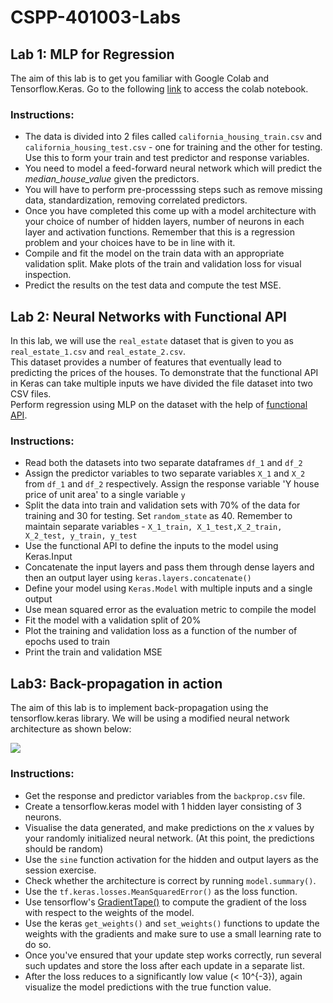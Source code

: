# CSPP-401003-Labs

## Lab 1: MLP for Regression
The aim of this lab is to get you familiar with Google Colab and Tensorflow.Keras. Go to the following [link](https://drive.google.com/file/d/1lYZPoDGzyjHlNO4rMgpeuJtw7R1m_9OW/view) to access the colab notebook.

### Instructions:
- The data is divided into 2 files called `california_housing_train.csv` and `california_housing_test.csv` - one for training and the other for testing. Use this to form your train and test predictor and response variables.
- You need to model a feed-forward neural network which will predict the *median_house_value* given the predictors.
- You will have to perform pre-processsing steps such as remove missing data, standardization, removing correlated predictors.
- Once you have completed this come up with a model architecture with your choice of number of hidden layers, number of neurons in each layer and activation functions. Remember that this is a regression problem and your choices have to be in line with it.
- Compile and fit the model on the train data with an appropriate validation split. Make plots of the train and validation loss for visual inspection.
- Predict the results on the test data and compute the test MSE.

## Lab 2: Neural Networks with Functional API
In this lab, we will use the `real_estate` dataset that is given to you as `real_estate_1.csv` and `real_estate_2.csv`.  
This dataset provides a number of features that eventually lead to predicting the prices of the houses. To demonstrate that the functional API in Keras can take multiple inputs we have divided the file dataset into two CSV files.  
Perform regression using MLP on the dataset with the help of [functional API](https://www.tensorflow.org/guide/keras/functional).

### Instructions:
- Read both the datasets into two separate dataframes `df_1` and `df_2`
- Assign the predictor variables to two separate variables `X_1` and `X_2` from `df_1` and `df_2` respectively. Assign the response variable 'Y house price of unit area' to a single variable `y`
- Split the data into train and validation sets with 70% of the data for training and 30 for testing. Set `random_state` as 40. Remember to maintain separate variables - `X_1_train, X_1_test,X_2_train, X_2_test, y_train, y_test`
- Use the functional API to define the inputs to the model using Keras.Input
- Concatenate the input layers and pass them through dense layers and then an output layer using `keras.layers.concatenate()`
- Define your model using `Keras.Model` with multiple inputs and a single output
- Use mean squared error as the evaluation metric to compile the model
- Fit the model with a validation split of 20%
- Plot the training and validation loss as a function of the number of epochs used to train
- Print the train and validation MSE

## Lab3: Back-propagation in action
The aim of this lab is to implement back-propagation using the tensorflow.keras library. We will be using a modified neural network architecture as shown below: 

![](https://static.us.edusercontent.com/files/dLC5azkodx7hgP5DzY3g9G3u)

### Instructions:
- Get the response and predictor variables from the `backprop.csv` file.
- Create a tensorflow.keras model with 1 hidden layer consisting of 3 neurons.
- Visualise the data generated, and make predictions on the $x$ values by your randomly initialized neural network. (At this point, the predictions should be random)
- Use the `sine` function activation for the hidden and output layers as the session exercise.
- Check whether the architecture is correct by running `model.summary()`.
- Use the `tf.keras.losses.MeanSquaredError()` as the loss function.
- Use tensorflow's [GradientTape()](https://www.tensorflow.org/api_docs/python/tf/GradientTape) to compute the gradient of the loss with respect to the weights of the model.
- Use the keras `get_weights()` and `set_weights()` functions to update the weights with the gradients and make sure to use a small learning rate to do so.
- Once you've ensured that your update step works correctly, run several such updates and store the loss after each update in a separate list.
- After the loss reduces to a significantly low value (< 10^{-3}), again visualize the model predictions with the true function value.
